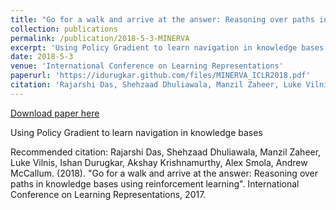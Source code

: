 ```yaml
---
title: "Go for a walk and arrive at the answer: Reasoning over paths in knowledge bases using reinforcement learning"
collection: publications
permalink: /publication/2018-5-3-MINERVA
excerpt: 'Using Policy Gradient to learn navigation in knowledge bases'
date: 2018-5-3
venue: 'International Conference on Learning Representations'
paperurl: 'https://idurugkar.github.com/files/MINERVA_ICLR2018.pdf'
citation: 'Rajarshi Das, Shehzaad Dhuliawala, Manzil Zaheer, Luke Vilnis, Ishan Durugkar, Akshay Krishnamurthy, Alex Smola, Andrew McCallum. (2018). &quot;Go for a walk and arrive at the answer: Reasoning over paths in knowledge bases using reinforcement learning&quot;. International Conference on Learning Representations, 2017.'
---
```


<a href='https://idurugkar.github.com/files/MINERVA_ICLR2018.pdf'>Download paper here</a>

Using Policy Gradient to learn navigation in knowledge bases

Recommended citation: Rajarshi Das, Shehzaad Dhuliawala, Manzil Zaheer, Luke Vilnis, Ishan Durugkar, Akshay Krishnamurthy, Alex Smola, Andrew McCallum. (2018). "Go for a walk and arrive at the answer: Reasoning over paths in knowledge bases using reinforcement learning". International Conference on Learning Representations, 2017.